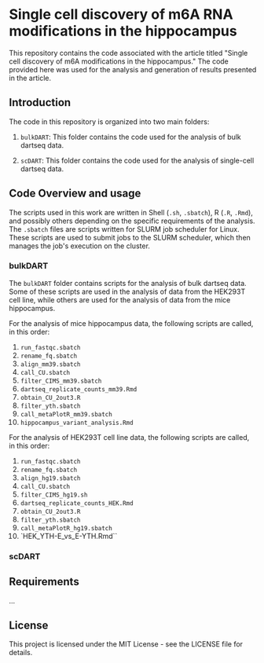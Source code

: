 # Single cell discovery of m6A RNA modifications in the hippocampus

This repository contains the code associated with the article titled "Single cell discovery of m6A modifications in the hippocampus." The code provided here was used for the analysis and generation of results presented in the article.

## Introduction

The code in this repository is organized into two main folders:

1. `bulkDART`: This folder contains the code used for the analysis of bulk dartseq data.

2. `scDART`: This folder contains the code used for the analysis of single-cell dartseq data.


## Code Overview and usage

The scripts used in this work are written in Shell (`.sh`, `.sbatch`), R (`.R`, `.Rmd`), and possibly others depending on the specific requirements of the analysis. The `.sbatch` files are scripts written for SLURM job scheduler for Linux. These scripts are used to submit jobs to the SLURM scheduler, which then manages the job's execution on the cluster. 

### bulkDART

The `bulkDART` folder contains scripts for the analysis of bulk dartseq data. Some of these scripts are used in the analysis of data from the HEK293T cell line, while others are used for the analysis of data from the mice hippocampus. 

For the analysis of mice hippocampus data, the following scripts are called, in this order:

1. `run_fastqc.sbatch`
2. `rename_fq.sbatch`
3. `align_mm39.sbatch`
4. `call_CU.sbatch`
5. `filter_CIMS_mm39.sbatch`
6. `dartseq_replicate_counts_mm39.Rmd`
7. `obtain_CU_2out3.R`
8. `filter_yth.sbatch`
9. `call_metaPlotR_mm39.sbatch`
10. `hippocampus_variant_analysis.Rmd`

For the analysis of HEK293T cell line data, the following scripts are called, in this order:

1. `run_fastqc.sbatch`
2. `rename_fq.sbatch` 
3. `align_hg19.sbatch`
4. `call_CU.sbatch`
5. `filter_CIMS_hg19.sh`
6. `dartseq_replicate_counts_HEK.Rmd`
7. `obtain_CU_2out3.R`
8. `filter_yth.sbatch`
9. `call_metaPlotR_hg19.sbatch`
10. `HEK_YTH-E_vs_E-YTH.Rmd``


### scDART


## Requirements

...

## License

This project is licensed under the MIT License - see the LICENSE file for details.

